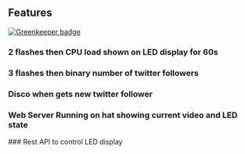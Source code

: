 ## Features

[![Greenkeeper badge](https://badges.greenkeeper.io/serby/bowler.svg)](https://greenkeeper.io/)

### 2 flashes then CPU load shown on LED display for 60s

### 3 flashes then binary number of twitter followers

### Disco when gets new twitter follower

### Web Server Running on hat showing current video and LED state

### Rest API to control LED display